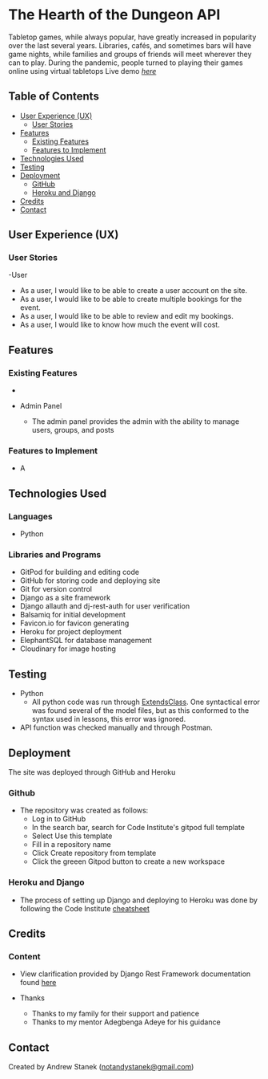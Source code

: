 # The Hearth of the Dungeon API

Tabletop games, while always popular, have greatly increased in popularity over the last several years. Libraries, cafés, and sometimes bars will have game nights, while families and groups of friends will meet wherever they can to play.  During the pandemic, people turned to playing their games online using virtual tabletops
Live demo [_here_](https://notandy82-hearth-api.herokuapp.com/)


## Table of Contents
* [User Experience (UX)](#user-experience)
  * [User Stories](#user-stories)
* [Features](#features)
  * [Existing Features](#existing-features)
  * [Features to Implement](#features-to-implement)
* [Technologies Used](#technologies-used)
* [Testing](#testing)
* [Deployment](#deployment)
  * [GitHub](#github)
  * [Heroku and Django](#heroku-and-django)
* [Credits](#credits)
* [Contact](#contact)


## User Experience (UX)

### User Stories

-User
 - As a user, I would like to be able to create a user account on the site.
 - As a user, I would like to be able to create multiple bookings for the event.
 - As a user, I would like to be able to review and edit my bookings.
 - As a user, I would like to know how much the event will cost.


## Features

### Existing Features

- 

- Admin Panel
  - The admin panel provides the admin with the ability to manage users, groups, and posts

### Features to Implement
- A


## Technologies Used

### Languages

- Python

### Libraries and Programs
- GitPod for building and editing code
- GitHub for storing code and deploying site
- Git for version control
- Django as a site framework
- Django allauth and dj-rest-auth for user verification
- Balsamiq for initial development
- Favicon.io for favicon generating
- Heroku for project deployment
- ElephantSQL for database management
- Cloudinary for image hosting


## Testing

- Python
  - All python code was run through [ExtendsClass](https://extendsclass.com/python-tester.html). One syntactical error was found several of the model files, but as this conformed to the syntax used in lessons, this error was ignored.
- API function was checked manually and through Postman.


## Deployment
The site was deployed through GitHub and Heroku

### Github
 - The repository was created as follows:
   - Log in to GitHub
   - In the search bar, search for Code Institute's gitpod full template
   - Select Use this template
   - Fill in a repository name
   - Click Create repository from template
   - Click the greeen Gitpod button to create a new workspace

### Heroku and Django
 - The process of setting up Django and deploying to Heroku was done by following the Code Institute [cheatsheet](https://docs.google.com/document/d/1P5CWvS5cYalkQOLeQiijpSViDPogtKM7ZGyqK-yehhQ/edit)


## Credits

### Content
- View clarification provided by Django Rest Framework documentation found [here](https://www.django-rest-framework.org/)
  
- Thanks
  - Thanks to my family for their support and patience
  - Thanks to my mentor Adegbenga Adeye for his guidance


## Contact
Created by Andrew Stanek (notandystanek@gmail.com)